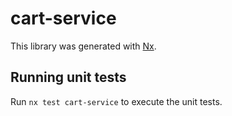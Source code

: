 # cart-service

This library was generated with [Nx](https://nx.dev).

## Running unit tests

Run `nx test cart-service` to execute the unit tests.
